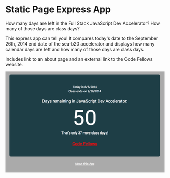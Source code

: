 Static Page Express App
==============================
How many days are left in the Full Stack JavaScript Dev Accelerator?
How many of those days are class days?

This express app can tell you! It compares today's date to the September 26th, 2014 end date of the sea-b20 accelerator and displays how many calendar days are left and how many of those days are class days. 

Includes link to an about page and an external link to the Code Fellows website.

![alt text](screenshots/nodeexpressapp.png "Days Remaining in Class Express App")
